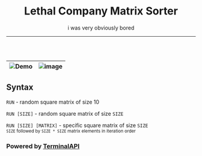 <div align="center">
    <h1>Lethal Company Matrix Sorter</h1>
    <p>i was very obviously bored</p>
</div>
<hr/><br/><br/>

![Demo](https://github.com/user-attachments/assets/c867b65c-1955-467a-9976-585e340616a5) | ![image](https://github.com/user-attachments/assets/72fa145c-8e30-4c59-b4a8-3de59c119759)
--|--

## Syntax

`RUN` - random square matrix of size 10

`RUN [SIZE]` - random square matrix of size `SIZE`

`RUN [SIZE] [MATRIX]` - specific square matrix of size `SIZE`<br/>
<sub>`SIZE` followed by `SIZE * SIZE` matrix elements in iteration order<sub/>

### Powered by [TerminalAPI](https://github.com/Jax-Drummond/TerminalApi)
